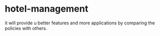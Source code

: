 # hotel-management
it will provide u better features and more applications by comparing the policies with others.
